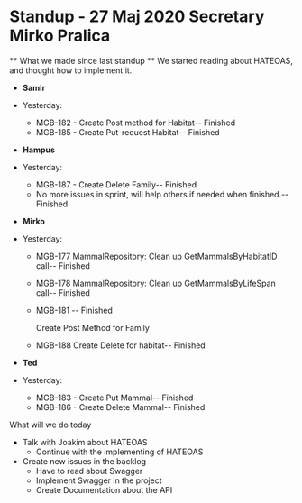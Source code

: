 # Standup - 27 Maj 2020 Secretary Mirko Pralica

** What we made since last standup **
We started reading about HATEOAS, and thought how to implement it.



* **Samir**
* Yesterday:
  * MGB-182 - Create Post method for Habitat-- Finished
  * MGB-185 - Create Put-request Habitat-- Finished



* **Hampus**

* Yesterday:

  * MGB-187 - Create Delete Family-- Finished
  * No more issues in sprint, will help others if needed when finished.-- Finished

  

* **Mirko**

* Yesterday:

  * MGB-177
    MammalRepository: Clean up GetMammalsByHabitatID call-- Finished

  * MGB-178
    MammalRepository: Clean up GetMammalsByLifeSpan call-- Finished

  * MGB-181 -- Finished

    Create Post Method for Family

  * MGB-188 Create Delete for habitat-- Finished



* **Ted**
* Yesterday:
  * MGB-183 - Create Put Mammal-- Finished
  * MGB-186 - Create Delete Mammal-- Finished



What will we do today

* Talk with Joakim about HATEOAS
  * Continue with the implementing of HATEOAS
* Create new issues in the backlog
  * Have to read about Swagger
  * Implement Swagger in the project
  * Create Documentation about the API